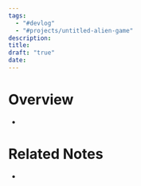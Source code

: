 ```yaml
---
tags:
  - "#devlog"
  - "#projects/untitled-alien-game"
description: 
title: 
draft: "true"
date:
---
```

# Overview
- 
# Related Notes
- 